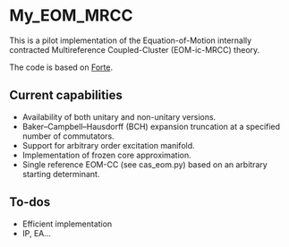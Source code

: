 # My_EOM_MRCC
This is a pilot implementation of the Equation-of-Motion internally contracted Multireference Coupled-Cluster (EOM-ic-MRCC) theory.

The code is based on [Forte](https://github.com/evangelistalab/forte).

## Current capabilities
- Availability of both unitary and non-unitary versions.
- Baker–Campbell–Hausdorff (BCH) expansion truncation at a specified number of commutators.
- Support for arbitrary order excitation manifold.
- Implementation of frozen core approximation.
- Single reference EOM-CC (see cas_eom.py) based on an arbitrary starting determinant.

## To-dos
- Efficient implementation
- IP, EA...
